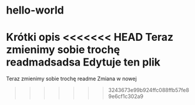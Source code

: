 # hello-world
Krótki opis
<<<<<<< HEAD
Teraz zmienimy sobie trochę readmadsadsa
Edytuje ten plik
=======
Teraz zmienimy sobie trochę readme
Zmiana w nowej
>>>>>>> 3243673e99b924ffc088ffb57fe89e6cf1c302a9
